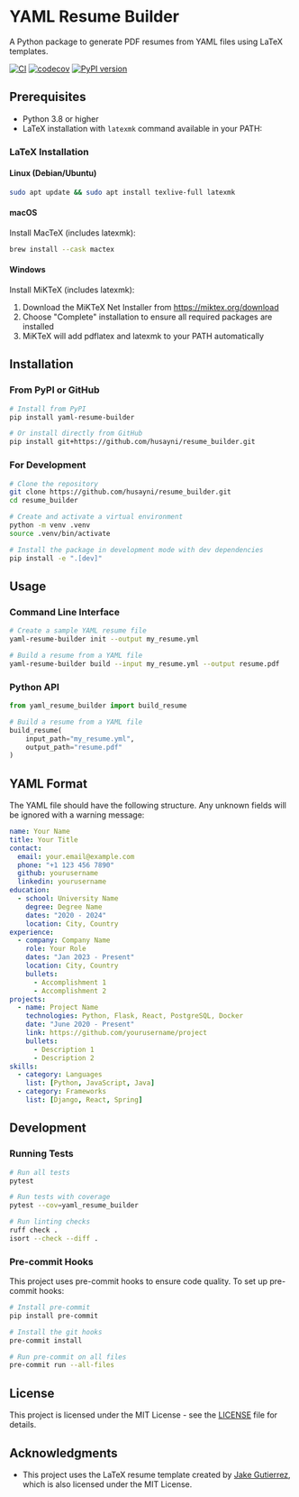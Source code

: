 # YAML Resume Builder

A Python package to generate PDF resumes from YAML files using LaTeX templates.

[![CI](https://github.com/husayni/resume_builder/actions/workflows/ci.yml/badge.svg)](https://github.com/husayni/resume_builder/actions/workflows/ci.yml)
[![codecov](https://codecov.io/gh/husayni/resume_builder/branch/main/graph/badge.svg)](https://codecov.io/gh/husayni/resume_builder)
[![PyPI version](https://badge.fury.io/py/yaml-resume-builder.svg)](https://badge.fury.io/py/yaml-resume-builder)

## Prerequisites

- Python 3.8 or higher
- LaTeX installation with `latexmk` command available in your PATH:

### LaTeX Installation

#### Linux (Debian/Ubuntu)
```bash
sudo apt update && sudo apt install texlive-full latexmk
```

#### macOS
Install MacTeX (includes latexmk):
```bash
brew install --cask mactex
```

#### Windows
Install MiKTeX (includes latexmk):
1. Download the MiKTeX Net Installer from https://miktex.org/download
2. Choose "Complete" installation to ensure all required packages are installed
3. MiKTeX will add pdflatex and latexmk to your PATH automatically

## Installation

### From PyPI or GitHub

```bash
# Install from PyPI
pip install yaml-resume-builder

# Or install directly from GitHub
pip install git+https://github.com/husayni/resume_builder.git
```

### For Development

```bash
# Clone the repository
git clone https://github.com/husayni/resume_builder.git
cd resume_builder

# Create and activate a virtual environment
python -m venv .venv
source .venv/bin/activate

# Install the package in development mode with dev dependencies
pip install -e ".[dev]"
```

## Usage

### Command Line Interface

```bash
# Create a sample YAML resume file
yaml-resume-builder init --output my_resume.yml

# Build a resume from a YAML file
yaml-resume-builder build --input my_resume.yml --output resume.pdf
```

### Python API

```python
from yaml_resume_builder import build_resume

# Build a resume from a YAML file
build_resume(
    input_path="my_resume.yml",
    output_path="resume.pdf"
)
```

## YAML Format

The YAML file should have the following structure. Any unknown fields will be ignored with a warning message:

```yaml
name: Your Name
title: Your Title
contact:
  email: your.email@example.com
  phone: "+1 123 456 7890"
  github: yourusername
  linkedin: yourusername
education:
  - school: University Name
    degree: Degree Name
    dates: "2020 - 2024"
    location: City, Country
experience:
  - company: Company Name
    role: Your Role
    dates: "Jan 2023 - Present"
    location: City, Country
    bullets:
      - Accomplishment 1
      - Accomplishment 2
projects:
  - name: Project Name
    technologies: Python, Flask, React, PostgreSQL, Docker
    date: "June 2020 - Present"
    link: https://github.com/yourusername/project
    bullets:
      - Description 1
      - Description 2
skills:
  - category: Languages
    list: [Python, JavaScript, Java]
  - category: Frameworks
    list: [Django, React, Spring]
```

## Development

### Running Tests

```bash
# Run all tests
pytest

# Run tests with coverage
pytest --cov=yaml_resume_builder

# Run linting checks
ruff check .
isort --check --diff .
```

### Pre-commit Hooks

This project uses pre-commit hooks to ensure code quality. To set up pre-commit hooks:

```bash
# Install pre-commit
pip install pre-commit

# Install the git hooks
pre-commit install

# Run pre-commit on all files
pre-commit run --all-files
```

## License

This project is licensed under the MIT License - see the [LICENSE](LICENSE) file for details.

## Acknowledgments

- This project uses the LaTeX resume template created by [Jake Gutierrez](https://github.com/jakegut/resume), which is also licensed under the MIT License.
